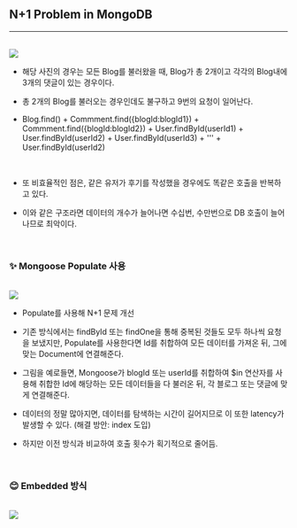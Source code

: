 ## N+1 Problem in MongoDB

---

<bR>

<IMG SRC="https://user-images.githubusercontent.com/62149784/188317351-7e745bdc-97b0-4831-9966-12188a48a9a0.png">

<BR>

- 해당 사진의 경우는 모든 Blog를 불러왔을 때, Blog가 총 2개이고 각각의 Blog내에 3개의 댓글이 있는 경우이다.

- 총 2개의 Blog를 불러오는 경우인데도 불구하고 9번의 요청이 일어난다.

- Blog.find() + Commment.find({blogId:blogId1}) + Commment.find({blogId:blogId2}) + User.findById(userId1) + User.findById(userId2) + User.findById(userId3) + ''' + User.findById(userId2)

<bR>

- 또 비효율적인 점은, 같은 유저가 후기를 작성했을 경우에도 똑같은 호출을 반복하고 있다.

- 이와 같은 구조라면 데이터의 개수가 늘어나면 수십번, 수만번으로 DB 호출이 늘어나므로 최악이다.

<BR>

### ✨ Mongoose Populate 사용

<br>

<img src="https://user-images.githubusercontent.com/62149784/188317356-f5bb7b52-c3f9-4c26-97de-415341405815.png">

<br>

- Populate를 사용해 N+1 문제 개선

- 기존 방식에서는 findById 또는 findOne을 통해 중복된 것들도 모두 하나씩 요청을 보냈지만, Populate를 사용한다면 Id를 취합하여 모든 데이터를 가져온 뒤, 그에 맞는 Document에 연결해준다.
- 그림을 예로들면, Mongoose가 blogId 또는 userId를 취합하여 $in 연산자를 사용해 취합한 Id에 해당하는 모든 데이터들을 다 불러온 뒤, 각 블로그 또는 댓글에 맞게 연결해준다.

- 데이터의 정말 많아지면, 데이터를 탐색하는 시간이 길어지므로 이 또한 latency가 발생할 수 있다. (해결 방안: index 도입)
- 하지만 이전 방식과 비교하여 호출 횟수가 획기적으로 줄어듬.

<br>

### 😊 Embedded 방식

<br>

<img src="https://user-images.githubusercontent.com/62149784/188317357-45e089b8-477e-4215-ac87-82d1a1303391.png">

<br>
